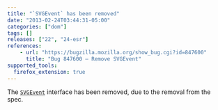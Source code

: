 ```yaml
---
title: "`SVGEvent` has been removed"
date: "2013-02-24T03:44:31-05:00"
categories: ["dom"]
tags: []
releases: ["22", "24-esr"]
references:
    - url: "https://bugzilla.mozilla.org/show_bug.cgi?id=847600"
      title: "Bug 847600 – Remove SVGEvent"
supported_tools:
  firefox_extension: true
---
```

The [`SVGEvent`](https://developer.mozilla.org/docs/Web/API/SVGEvent) interface has been removed, due to the removal from the spec.
